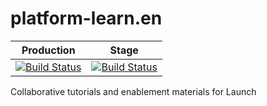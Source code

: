 # platform-learn.en

| Production | Stage |
|---|---|
| [![Build Status](https://docs.ci.corp.adobe.com/job/launch-learn.en_production/badge/icon)](https://docs.ci.corp.adobe.com/job/launch-learn.en_production/lastBuild) | [![Build Status](https://docs.ci.corp.adobe.com/job/launch-learn.en_stage/badge/icon)](https://docs.ci.corp.adobe.com/job/launch-learn.en_stage/lastBuild) |

Collaborative tutorials and enablement materials for Launch
